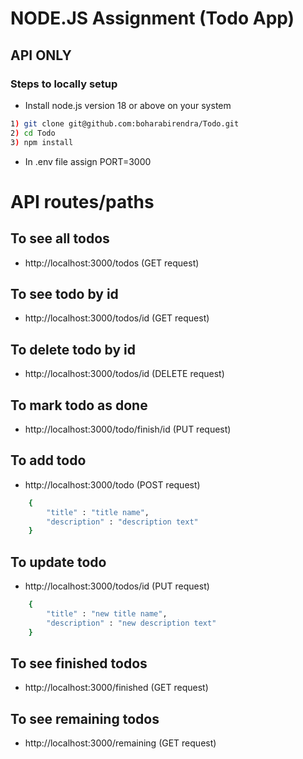 # NODE.JS Assignment (Todo App)
## API ONLY

### Steps to locally setup

- Install node.js version 18 or above on your system

```sh
1) git clone git@github.com:boharabirendra/Todo.git
2) cd Todo
3) npm install
```
- In .env file assign PORT=3000


# API routes/paths

## To see all todos 
- http://localhost:3000/todos (GET request)

## To see todo by id
- http://localhost:3000/todos/id (GET request)

## To delete todo by id
- http://localhost:3000/todos/id (DELETE request)

## To mark todo as done
- http://localhost:3000/todo/finish/id (PUT request)

## To add todo
- http://localhost:3000/todo (POST request)

```sh
    {
        "title" : "title name",
        "description" : "description text"
    }
```

## To update todo
- http://localhost:3000/todos/id (PUT request)
```sh
    {
        "title" : "new title name",
        "description" : "new description text"
    }
```

## To see finished todos
- http://localhost:3000/finished (GET request)

## To see remaining todos
- http://localhost:3000/remaining (GET request)